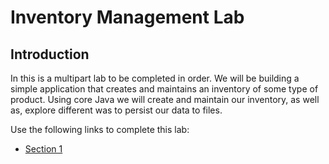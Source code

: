 # Inventory Management Lab

## Introduction

In this is a multipart lab to be completed in order. We will be building a simple application that creates and maintains an inventory of some type of product. Using core Java we will create and maintain our inventory, as well as, explore different was to persist our data to files.

Use the following links to complete this lab:

* [Section 1]("https://github.com/Zipcoder/Product-Inventory-Lab/tree/master/src/main/instructions/section-01.md")
